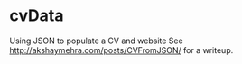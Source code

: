 # cvData
Using JSON to populate a CV and website
See http://akshaymehra.com/posts/CVFromJSON/ for a writeup.

